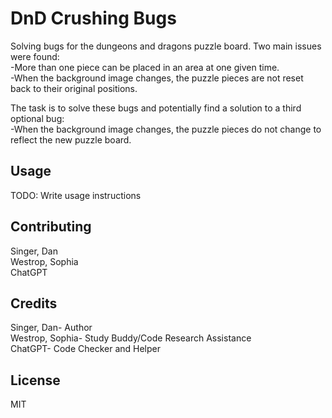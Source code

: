 # DnD Crushing Bugs 

Solving bugs for the dungeons and dragons puzzle board. Two main issues were found:  
-More than one piece can be placed in an area at one given time.  
-When the background image changes, the puzzle pieces are not reset back to their original positions.  

The task is to solve these bugs and potentially find a solution to a third optional bug:  
-When the background image changes, the puzzle pieces do not change to reflect the new puzzle board.  

## Usage

TODO: Write usage instructions  

## Contributing  

Singer, Dan  
Westrop, Sophia  
ChatGPT  

## Credits

Singer, Dan- Author  
Westrop, Sophia- Study Buddy/Code Research Assistance  
ChatGPT- Code Checker and Helper   

## License  

MIT  